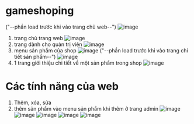 # gameshoping
("--phần load trước khi vào trang chủ web--")
![image](https://user-images.githubusercontent.com/74332737/170117318-1e0ad269-1649-48f7-88c3-b3fa872638c8.png)
1. trang chủ trang web
![image](https://user-images.githubusercontent.com/74332737/170115124-b68138e1-820a-4841-9189-2afcbba0b967.png)
2. trang dành cho quản trị viên
![image](https://user-images.githubusercontent.com/74332737/170115450-d6717183-14f9-4dc8-84a5-d278d43d56d4.png)
3. menu sản phẩm của shop
![image](https://user-images.githubusercontent.com/74332737/170116174-3c0aedc2-0973-45e6-ac50-6880cb80385c.png)
("--phần load trước khi vào trang chi tiết sản phẩm--")
![image](https://user-images.githubusercontent.com/74332737/170117959-0a9ea023-f8f5-486f-8f98-b8813b975a0d.png)
4. 1 trang giới  thiệu chi tiết về một sản phẩm trong shop
![image](https://user-images.githubusercontent.com/74332737/170117183-a5ce6392-290b-4565-bab0-9d4300c6228a.png)

# Các tính năng của web
1. Thêm, xóa, sửa
2. thêm sản phẩm vào menu sản phẩm khi thêm ở trang admin
![image](https://user-images.githubusercontent.com/74332737/170118603-4c031a0c-fae9-498b-a65a-22c6a47e64ca.png)
![image](https://user-images.githubusercontent.com/74332737/170118763-ebec3796-9e61-4a83-9244-c70a5ce73932.png)
![image](https://user-images.githubusercontent.com/74332737/170119308-940ab37e-8b3c-42fe-931a-8dfcd600df7e.png)
![image](https://user-images.githubusercontent.com/74332737/170119378-b72c35eb-ad61-4809-b017-361730d73cae.png)
![image](https://user-images.githubusercontent.com/74332737/170119468-1a217614-c556-43fa-9a74-9c716dda5ac9.png)
